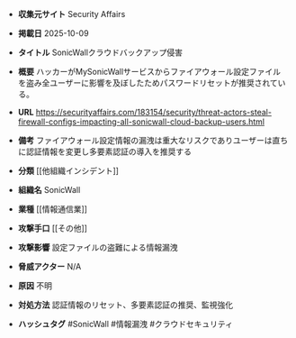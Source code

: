 - **収集元サイト**
Security Affairs

- **掲載日**
2025-10-09

- **タイトル**
SonicWallクラウドバックアップ侵害

- **概要**
ハッカーがMySonicWallサービスからファイアウォール設定ファイルを盗み全ユーザーに影響を及ぼしたためパスワードリセットが推奨されている。

- **URL**
https://securityaffairs.com/183154/security/threat-actors-steal-firewall-configs-impacting-all-sonicwall-cloud-backup-users.html

- **備考**
ファイアウォール設定情報の漏洩は重大なリスクでありユーザーは直ちに認証情報を変更し多要素認証の導入を推奨する

- **分類**
[[他組織インシデント]]

- **組織名**
SonicWall

- **業種**
[[情報通信業]]

- **攻撃手口**
[[その他]]

- **攻撃影響**
設定ファイルの盗難による情報漏洩

- **脅威アクター**
N/A

- **原因**
不明

- **対処方法**
認証情報のリセット、多要素認証の推奨、監視強化

- **ハッシュタグ**
#SonicWall #情報漏洩 #クラウドセキュリティ
